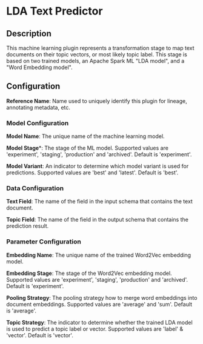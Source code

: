 
# LDA Text Predictor

## Description
This machine learning plugin represents a transformation stage to map text documents on their topic vectors, 
or most likely topic label. This stage is based on two trained models, an Apache Spark ML "LDA model", and a 
"Word Embedding model".

## Configuration
**Reference Name**: Name used to uniquely identify this plugin for lineage, annotating metadata, etc.

### Model Configuration
**Model Name**: The unique name of the machine learning model.

**Model Stage***: The stage of the ML model. Supported values are 'experiment', 'staging', 'production'
and 'archived'. Default is 'experiment'.

**Model Variant**: An indicator to determine which model variant is used for predictions. Supported values
are 'best' and 'latest'. Default is 'best'.

### Data Configuration
**Text Field**: The name of the field in the input schema that contains the text document.

**Topic Field**: The name of the field in the output schema that contains the prediction result.

### Parameter Configuration
**Embedding Name**: The unique name of the trained Word2Vec embedding model.

**Embedding Stage**: The stage of the Word2Vec embedding model. Supported values are 'experiment', 'staging',
'production' and 'archived'. Default is 'experiment'.

**Pooling Strategy**: The pooling strategy how to merge word embeddings into document embeddings. Supported 
values are 'average' and 'sum'. Default is 'average'.

**Topic Strategy**: The indicator to determine whether the trained LDA model is used to predict a topic label 
or vector. Supported values are 'label' & 'vector'. Default is 'vector'.
